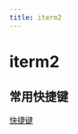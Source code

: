 ```yaml
---
title: iterm2
---
```


# iterm2

## 常用快捷键

[快捷键](iterm2/%E5%BF%AB%E6%8D%B7%E9%94%AE%2079f4467507e944cf836925aa5d75ba68.csv)